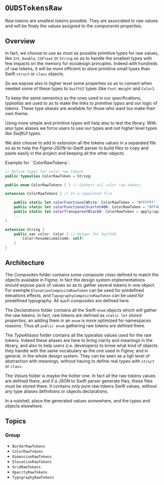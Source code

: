 # ``OUDSTokensRaw``

_Raw tokens_ are smallest _tokens_ possible. They are associated to raw values and will be finaly the values assigned to the _components_ properties.

## Overview

In fact, we choose to use as most as possible primitive types for raw values, like `Int`, `Double`, `CGFloat` or `String` so as to handle the smallest types with few impacts on the memory for ecodesign principles. Indeed with hundreds of raw tokens, it will be more efficient to store primitive small types than Swift `struct` or `class` objects.

So we expose also in higher level some properties so as to convert when needed some of these types to `SwiftUI` types (like `Font.Weight` and `Color`).

To keep the same semantics as the ones used in our specifications, _typealias_ are used to as to make the links to _primitive types_ and our logic of _tokens_. These type aliases are available for those who want too make their own theme.

Using more simple and primitive types will help also to test the library. With also type aliases we force users to use our types and not higher level types like _SwiftUI_ types.

We also choose to add in _extension_ all the tokens values in a separated file so as to help the *Figma*-JSON-to-Swift parser to build files to copy and paste easily in the project and keeping all the other objects.

Example for ``ColorRawTokens`:

```swift
// Define types for color raw tokens
public typealias ColorRawToken = String

public enum ColorRawTokens { } // Gathers all color raw tokens

extension ColorRawTokens { // In a separated file

    public static let colorFunctionalWhite: ColorRawToken = "#FFFFFF"
    public static let colorFunctionalScarlet400: ColorRawToken = "#FF4D4E"
    public static let colorTransparentBlack0: ColorRawToken = apply(opacity: OpacityRawTokens.opacity0, on: colorFunctionalBlack)
    ...
}

extension String {
    public var color: Color { // Helper for SwiftUI
        Color(hexadecimalCode: self)
    }
}
```

## Architecture

The *Composites* folder contains some _composite class_ defined to match the objects available in *Figma*.
In fact the design system implementations should expose pack of values so as to gather several tokens in one object. For exemple `ElevationCompositeRawToken` can be used for predefined elevations effects, and `TypographyCompositeRawToken` can be used for predefined typography.
All such *composites* are defined here.

The *Declarations* folder contains all the Swift `enum` objects which will gather the raw tokens.
In fact, raw tokens are defined as `static let` _stored properties_, an adding them in an `enum` is more optimized for namespaces reasons. Thus all `public enum` gathering raw tokens are defined there.

The *TypeAliases* folder contains all the *typealias* values used for the raw tokens.
Indeed these aliases are here to bring clarity and meanings in the library, and also to help users (i.e. developers) to know what kind of objects they handle with the same vocabulary as the one used in *Figma*, and in general, in the whole design system. They can be seen as a ligh level of abstraction with meanings, without having to define real types with `struct` or `class`.

The *Values* folder is maybe the hotter one.
In fact all the raw tokens values are defined there, and if a JSON to Swift parser generate files, these files must be stored there. It contains only pure raw tokens Swift values, without any type aliases definitions or objects declarations.

In a nutshell, place the generated values somewhere, and the types and objects elsewhere.

## Topics

### Group

- ``BorderRawTokens``
- ``ColorRawTokens``
- ``DimensionRawTokens``
- ``ElevationRawTokens``
- ``GridRawTokens``
- ``OpacityRawTokens``
- ``TypographyRawTokens``
